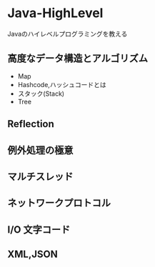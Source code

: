 # Java-HighLevel
Javaのハイレベルプログラミングを教える

## 高度なデータ構造とアルゴリズム
- Map   
- Hashcode,ハッシュコードとは    
- スタック(Stack)   
- Tree   

## Reflection

## 例外処理の極意

## マルチスレッド

## ネットワークプロトコル

## I/O 文字コード

## XML,JSON
